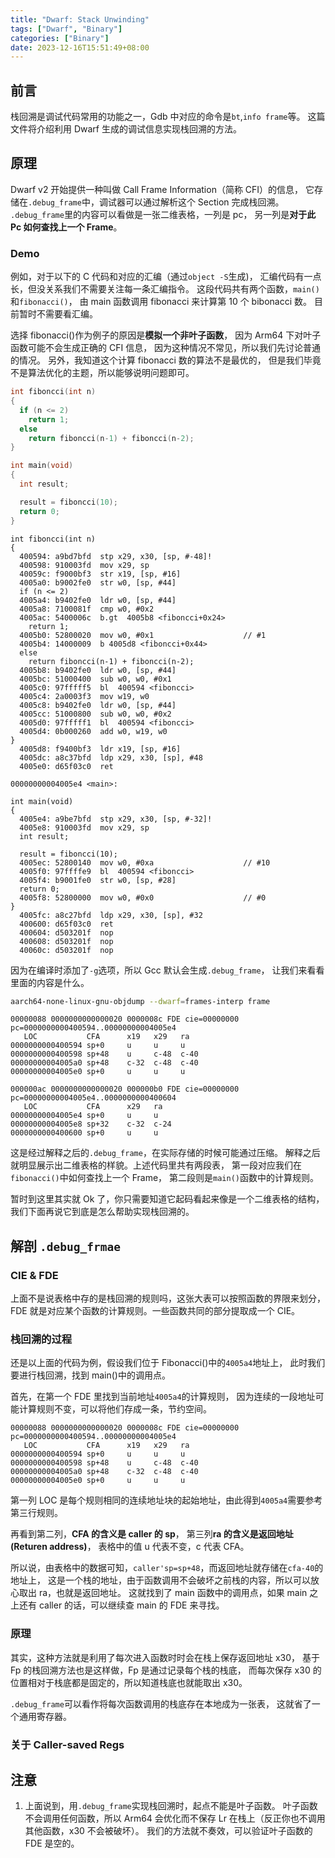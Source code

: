 ```yaml
---
title: "Dwarf: Stack Unwinding"
tags: ["Dwarf", "Binary"]
categories: ["Binary"]
date: 2023-12-16T15:51:49+08:00
---
```


## 前言

栈回溯是调试代码常用的功能之一，Gdb 中对应的命令是`bt`,`info frame`等。
这篇文件将介绍利用 Dwarf 生成的调试信息实现栈回溯的方法。

## 原理

Dwarf v2 开始提供一种叫做 Call Frame Information（简称 CFI）的信息，
它存储在`.debug_frame`中，调试器可以通过解析这个 Section 完成栈回溯。
`.debug_frame`里的内容可以看做是一张二维表格，一列是 pc，
另一列是**对于此 Pc 如何查找上一个 Frame**。

### Demo

例如，对于以下的 C 代码和对应的汇编（通过`object -S`生成)，
汇编代码有一点长，但没关系我们不需要关注每一条汇编指令。
这段代码共有两个函数，`main()`和`fibonacci()`，
由 main 函数调用 fibonacci 来计算第 10 个 bibonacci 数。
目前暂时不需要看汇编。

选择 fibonacci()作为例子的原因是**模拟一个非叶子函数**，
因为 Arm64 下对叶子函数可能不会生成正确的 CFI 信息，
因为这种情况不常见，所以我们先讨论普通的情况。
另外，我知道这个计算 fibonacci 数的算法不是最优的，
但是我们毕竟不是算法优化的主题，所以能够说明问题即可。

```c
int fiboncci(int n)
{
  if (n <= 2)
    return 1;
  else
    return fiboncci(n-1) + fiboncci(n-2);
}

int main(void)
{
  int result;

  result = fiboncci(10);
  return 0;
}
```

```assembly
int fiboncci(int n)
{
  400594: a9bd7bfd  stp x29, x30, [sp, #-48]!
  400598: 910003fd  mov x29, sp
  40059c: f9000bf3  str x19, [sp, #16]
  4005a0: b9002fe0  str w0, [sp, #44]
  if (n <= 2)
  4005a4: b9402fe0  ldr w0, [sp, #44]
  4005a8: 7100081f  cmp w0, #0x2
  4005ac: 5400006c  b.gt  4005b8 <fiboncci+0x24>
    return 1;
  4005b0: 52800020  mov w0, #0x1                    // #1
  4005b4: 14000009  b 4005d8 <fiboncci+0x44>
  else
    return fiboncci(n-1) + fiboncci(n-2);
  4005b8: b9402fe0  ldr w0, [sp, #44]
  4005bc: 51000400  sub w0, w0, #0x1
  4005c0: 97fffff5  bl  400594 <fiboncci>
  4005c4: 2a0003f3  mov w19, w0
  4005c8: b9402fe0  ldr w0, [sp, #44]
  4005cc: 51000800  sub w0, w0, #0x2
  4005d0: 97fffff1  bl  400594 <fiboncci>
  4005d4: 0b000260  add w0, w19, w0
}
  4005d8: f9400bf3  ldr x19, [sp, #16]
  4005dc: a8c37bfd  ldp x29, x30, [sp], #48
  4005e0: d65f03c0  ret

00000000004005e4 <main>:

int main(void)
{
  4005e4: a9be7bfd  stp x29, x30, [sp, #-32]!
  4005e8: 910003fd  mov x29, sp
  int result;

  result = fiboncci(10);
  4005ec: 52800140  mov w0, #0xa                    // #10
  4005f0: 97ffffe9  bl  400594 <fiboncci>
  4005f4: b9001fe0  str w0, [sp, #28]
  return 0;
  4005f8: 52800000  mov w0, #0x0                    // #0
}
  4005fc: a8c27bfd  ldp x29, x30, [sp], #32
  400600: d65f03c0  ret
  400604: d503201f  nop
  400608: d503201f  nop
  40060c: d503201f  nop
```

因为在编译时添加了`-g`选项，所以 Gcc 默认会生成`.debug_frame`，
让我们来看看里面的内容是什么。

```sh
aarch64-none-linux-gnu-objdump --dwarf=frames-interp frame
```

```
00000088 0000000000000020 0000008c FDE cie=00000000 pc=0000000000400594..00000000004005e4
   LOC           CFA      x19   x29   ra
0000000000400594 sp+0     u     u     u
0000000000400598 sp+48    u     c-48  c-40
00000000004005a0 sp+48    c-32  c-48  c-40
00000000004005e0 sp+0     u     u     u

000000ac 0000000000000020 000000b0 FDE cie=00000000 pc=00000000004005e4..0000000000400604
   LOC           CFA      x29   ra
00000000004005e4 sp+0     u     u
00000000004005e8 sp+32    c-32  c-24
0000000000400600 sp+0     u     u
```

这是经过解释之后的`.debug_frame`，在实际存储的时候可能通过压缩。
解释之后就明显展示出二维表格的样貌。上述代码里共有两段表，
第一段对应我们在`fibonacci()`中如何查找上一个 Frame，
第二段则是`main()`函数中的计算规则。

暂时到这里其实就 Ok 了，你只需要知道它起码看起来像是一个二维表格的结构，
我们下面再说它到底是怎么帮助实现栈回溯的。

## 解剖 `.debug_frmae`

### CIE & FDE

上面不是说表格中存的是栈回溯的规则吗，这张大表可以按照函数的界限来划分，
FDE 就是对应某个函数的计算规则。一些函数共同的部分提取成一个 CIE。

### 栈回溯的过程

还是以上面的代码为例，假设我们位于 Fibonacci()中的`4005a4`地址上，
此时我们要进行栈回溯，找到 main()中的调用点。

首先，在第一个 FDE 里找到当前地址`4005a4`的计算规则，
因为连续的一段地址可能计算规则不变，可以将他们存成一条，节约空间。

```
00000088 0000000000000020 0000008c FDE cie=00000000 pc=0000000000400594..00000000004005e4
   LOC           CFA      x19   x29   ra
0000000000400594 sp+0     u     u     u
0000000000400598 sp+48    u     c-48  c-40
00000000004005a0 sp+48    c-32  c-48  c-40
00000000004005e0 sp+0     u     u     u
```

第一列 LOC 是每个规则相同的连续地址块的起始地址，由此得到`4005a4`需要参考第三行规则。

再看到第二列，**CFA 的含义是 caller 的 sp**， 第三列**ra 的含义是返回地址(Returen address)**， 表格中的值 u 代表不变，c 代表 CFA。

所以说，由表格中的数据可知，`caller'sp=sp+48`，而返回地址就存储在`cfa-40`的地址上，
这是一个栈的地址，由于函数调用不会破坏之前栈的内容，所以可以放心取出 ra，也就是返回地址。
这就找到了 main 函数中的调用点，如果 main 之上还有 caller 的话，可以继续查 main 的 FDE 来寻找。

### 原理

其实，这种方法就是利用了每次进入函数时时会在栈上保存返回地址 x30，
基于 Fp 的栈回溯方法也是这样做，Fp 是通过记录每个栈的栈底，
而每次保存 x30 的位置相对于栈底都是固定的，所以知道栈底也就能取出 x30。

`.debug_frame`可以看作将每次函数调用的栈底存在本地成为一张表，
这就省了一个通用寄存器。

### 关于 Caller-saved Regs

## 注意

1. 上面说到，用`.debug_frame`实现栈回溯时，起点不能是叶子函数。
   叶子函数不会调用任何函数，所以 Arm64 会优化而不保存 Lr 在栈上（反正你也不调用其他函数，x30 不会被破坏）。
   我们的方法就不奏效，可以验证叶子函数的 FDE 是空的。
